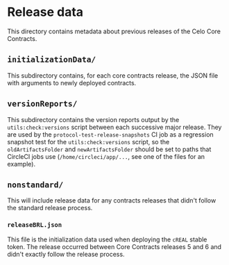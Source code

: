 # Release data

This directory contains metadata about previous releases of the Celo Core
Contracts.

## `initializationData/`

This subdirectory contains, for each core contracts release, the JSON file with
arguments to newly deployed contracts.

## `versionReports/`

This subdirectory contains the version reports output by the `utils:check:versions`
script between each successive major release. They are used by the
`protocol-test-release-snapshots` CI job as a regression snapshot test for the
`utils:check:versions` script, so the `oldArtifactsFolder` and `newArtifactsFolder`
should be set to paths that CircleCI jobs use (`/home/circleci/app/...`, see one
of the files for an example).

## `nonstandard/`

This will include release data for any contracts releases that didn't follow the
standard release process.

### `releaseBRL.json`

This file is the initialization data used when deploying the `cREAL`
stable token. The release occurred between Core Contracts releases 5 and 6 and
didn't exactly follow the release process.
